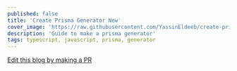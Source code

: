 ```yaml
---
published: false
title: 'Create Prisma Generator New'
cover_image: 'https://raw.githubusercontent.com/YassinEldeeb/create-prisma-generator/main/images/banner.png'
description: 'Guide to make a prisma generator'
tags: typescript, javascript, prisma, generator
---
```


[Edit this blog by making a PR](https://github.com/YassinEldeeb/create-prisma-generator/tree/main/dev.to/blogs/create-prisma-generator)
